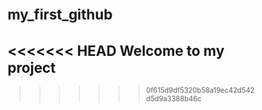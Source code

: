 # my_first_github
<<<<<<< HEAD
Welcome to my project
=======

>>>>>>> 0f615d9df5320b58a19ec42d542d5d9a3388b46c
